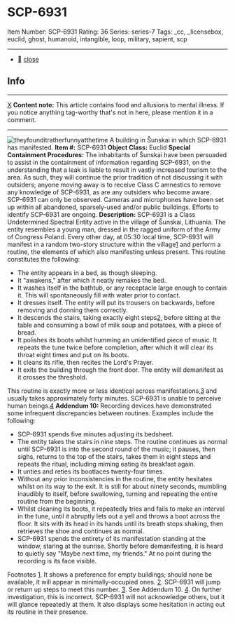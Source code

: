 # SCP-6931
Item Number: SCP-6931
Rating: 36
Series: series-7
Tags: _cc, _licensebox, euclid, ghost, humanoid, intangible, loop, military, sapient, scp

---

  * [](javascript:;)
[close](javascript:;)
## Info
* * *
[X](javascript:;)
**Content note:** This article contains food and allusions to mental illness. If you notice anything tag-worthy that's not in here, please mention it in a comment.
* * *

![theyfounditratherfunnyatthetime](https://scp-wiki.wdfiles.com/local--files/scp-6931/theyfounditratherfunnyatthetime)
A building in Šunskai in which SCP-6931 has manifested.
**Item #:** SCP-6931
**Object Class:** Euclid
**Special Containment Procedures:** The inhabitants of Šunskai have been persuaded to assist in the containment of information regarding SCP-6931, on the understanding that a leak is liable to result in vastly increased tourism to the area. As such, they will continue the prior tradition of not discussing it with outsiders; anyone moving away is to receive Class C amnestics to remove any knowledge of SCP-6931, as are any outsiders who become aware.
SCP-6931 can only be observed. Cameras and microphones have been set up within all abandoned, sparsely-used and/or public buildings.
Efforts to identify SCP-6931 are ongoing.
**Description:** SCP-6931 is a Class Undetermined Spectral Entity active in the village of Šunskai, Lithuania. The entity resembles a young man, dressed in the ragged uniform of the Army of Congress Poland.
Every other day, at 05:30 local time, SCP-6931 will manifest in a random two-story structure within the village[1](javascript:;) and perform a routine, the elements of which also manifesting unless present. This routine constitutes the following:
  * The entity appears in a bed, as though sleeping.
  * It "awakens," after which it neatly remakes the bed.
  * It washes itself in the bathtub, or any receptacle large enough to contain it. This will spontaneously fill with water prior to contact.
  * It dresses itself. The entity will put its trousers on backwards, before removing and donning them correctly.
  * It descends the stairs, taking exactly eight steps[2](javascript:;), before sitting at the table and consuming a bowl of milk soup and potatoes, with a piece of bread.
  * It polishes its boots whilst humming an unidentified piece of music. It repeats the tune twice before completion, after which it will clear its throat eight times and put on its boots.
  * It cleans its rifle, then recites the Lord's Prayer.
  * It exits the building through the front door. The entity will demanifest as it crosses the threshold.

This routine is exactly more or less identical across manifestations,[3](javascript:;) and usually takes approximately forty minutes. SCP-6931 is unable to perceive human beings.[4](javascript:;)
**Addendum 10:** Recording devices have demonstrated some infrequent discrepancies between routines. Examples include the following:
  * SCP-6931 spends five minutes adjusting its bedsheet.
  * The entity takes the stairs in nine steps. The routine continues as normal until SCP-6931 is into the second round of the music; it pauses, then sighs, returns to the top of the stairs, takes them in eight steps and repeats the ritual, including miming eating its breakfast again.
  * It unties and reties its bootlaces twenty-four times.
  * Without any prior inconsistencies in the routine, the entity hesitates whilst on its way to the exit. It is still for about ninety seconds, mumbling inaudibly to itself, before swallowing, turning and repeating the entire routine from the beginning.
  * Whilst cleaning its boots, it repeatedly tries and fails to make an interval in the tune, until it abruptly lets out a yell and throws a boot across the floor. It sits with its head in its hands until its breath stops shaking, then retrieves the shoe and continues as normal.
  * SCP-6931 spends the entirety of its manifestation standing at the window, staring at the sunrise. Shortly before demanifesting, it is heard to quietly say "Maybe next time, my friends." At no point during the recording is its face visible.

Footnotes
[1](javascript:;). It shows a preference for empty buildings; should none be available, it will appear in minimally-occupied ones.
[2](javascript:;). SCP-6931 will jump or return up steps to meet this number.
[3](javascript:;). See Addendum 10.
[4](javascript:;). On further investigation, this is incorrect. SCP-6931 will not acknowledge others, but it will glance repeatedly at them. It also displays some hesitation in acting out its routine in their presence.